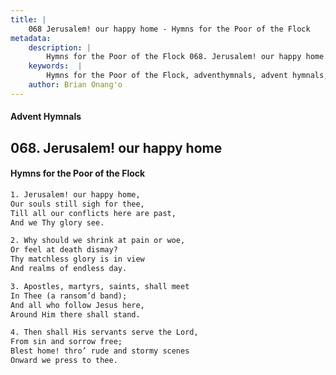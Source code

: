 ```yaml
---
title: |
    068 Jerusalem! our happy home - Hymns for the Poor of the Flock
metadata:
    description: |
        Hymns for the Poor of the Flock 068. Jerusalem! our happy home. Jerusalem! our happy home, Our souls still sigh for thee, Till all our conflicts here are past, And we Thy glory see. 
    keywords:  |
        Hymns for the Poor of the Flock, adventhymnals, advent hymnals, Jerusalem! our happy home, Jerusalem! our happy home,, 
    author: Brian Onang'o
---
```


#### Advent Hymnals
## 068. Jerusalem! our happy home
####  Hymns for the Poor of the Flock

```txt
1. Jerusalem! our happy home,
Our souls still sigh for thee,
Till all our conflicts here are past,
And we Thy glory see.

2. Why should we shrink at pain or woe,
Or feel at death dismay?
Thy matchless glory is in view 
And realms of endless day.

3. Apostles, martyrs, saints, shall meet
In Thee (a ransom’d band);
And all who follow Jesus here,
Around Him there shall stand.

4. Then shall His servants serve the Lord,
From sin and sorrow free;
Blest home! thro’ rude and stormy scenes 
Onward we press to thee.
```